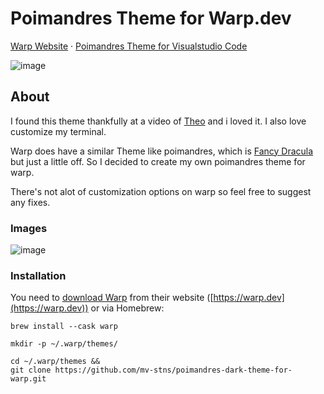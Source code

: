 # Poimandres Theme for Warp.dev

[Warp Website](https://warp.dev) · [Poimandres Theme for Visualstudio Code](https://github.com/drcmda/poimandres-theme)

![image](https://res.craft.do/user/full/eed588f8-14f3-1948-ca1a-8fd88fb424a4/C00903C8-FB46-4510-A18C-9674A52869C9_2/5VzGlLwYXFwNpoYvZjwyBYxqiX8yGrRkQhChFWjF7dgz/poimandres-x-warp.png)

## About

I found this theme thankfully at a video of [Theo](https://github.com/TheoBr) and i loved it. I also love customize my terminal.

Warp does have a similar Theme like poimandres, which is [Fancy Dracula](https://draculatheme.com/) but just a little off. So I decided to create my own poimandres theme for warp.

There's not alot of customization options on warp so feel free to suggest any fixes.

### Images

![image](https://media.cleanshot.cloud/media/17166/HZMplBPUzQKdD0nfjSnafmUS7RR9mP8a9mtzpLuL.jpeg?Expires=1663088374&Signature=gtSA8xYpV~cwvVtZLy0zRbZMi0BRaFu95Y7atzRVMwL5PxGXuKocaSnut8Es-dVqdhjj5wJPht-rvc3ne7EPm~8oSp8aF1YhB9x2dJp5QM-UXSDL4fczD6pRN-1scjqeS3OD7z92nvIvsWgwQdDz~2v-B-c79mEXCYGDQTMF1VsFhYjgpn1etZh2n4AhUiJxcZO0R2H6FuxiJ6558UzZsyOv267p5~eIiREzKi3NK69e3e7Ns6H9XGGPekEf4UJJobB8X0SxKt4ZsVo0k0H4oVU5vWAZOGi6HMCuIPod4BCtozT5yHkyFmxcmjRWe~vO2RDChtNnq3DcvdoOQALaVw__&Key-Pair-Id=K269JMAT9ZF4GZ)

### Installation

You need to [download Warp](https://app.warp.dev/get_warp) from their website ([https://warp.dev](https://warp.dev)) or via Homebrew:

```shell
brew install --cask warp
```

```shell
mkdir -p ~/.warp/themes/
```

```shell
cd ~/.warp/themes &&
git clone https://github.com/mv-stns/poimandres-dark-theme-for-warp.git
```

